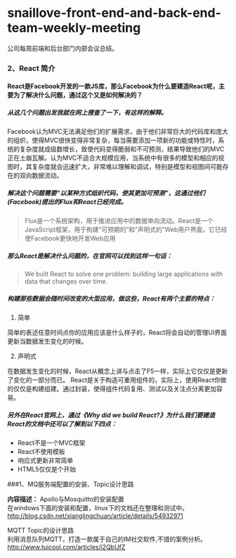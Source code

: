 # snaillove-front-end-and-back-end-team-weekly-meeting
公司每周前端和后台部门内部会议总结。

### 2、React 简介
#### React是Facebook开发的一款JS库，那么Facebook为什么要建造React呢，主要为了解决什么问题，通过这个又是如何解决的？

##### 从这几个问题出发我就在网上搜查了一下，有这样的解释。

Facebook认为MVC无法满足他们的扩展需求，由于他们非常巨大的代码库和庞大的组织，使得MVC很快变得非常复杂，每当需要添加一项新的功能或特性时，系统的复杂度就成级数增长，致使代码变得脆弱和不可预测，结果导致他们的MVC正在土崩瓦解。认为MVC不适合大规模应用，当系统中有很多的模型和相应的视图时，其复杂度就会迅速扩大，非常难以理解和调试，特别是模型和视图间可能存在的双向数据流动。

##### 解决这个问题需要“以某种方式组织代码，使其更加可预测”，这通过他们(Facebook)提出的Flux和React已经完成。

> Flux是一个系统架构，用于推进应用中的数据单向流动。React是一个JavaScript框架，用于构建“可预期的”和“声明式的”Web用户界面，它已经使Facebook更快地开发Web应用

##### 那么React是解决什么问题的，在官网可以找到这样一句话：

> We built React to solve one problem: building large applications with data that changes over time.

##### 构建那些数据会随时间改变的大型应用，做这些，React有两个主要的特点：

1. 简单

简单的表述任意时间点你的应用应该是什么样子的，React将会自动的管理UI界面更新当数据发生变化的时候。

2. 声明式

在数据发生变化的时候，React从概念上讲与点击了F5一样，实际上它仅仅是更新了变化的一部分而已。
React是关于构造可重用组件的，实际上，使用React你做的仅仅是构建组建。通过封装，使得组件代码复用、测试以及关注点分离更加容易。

##### 另外在React官网上，通过《Why did we build React?》为什么我们要建造React的文档中还可以了解到以下四点：
- React不是一个MVC框架
- React不使用模板
- 响应式更新非常简单
- HTML5仅仅是个开始

###1、MQ服务端配置的安装、Topic设计思路


**内容描述：** Apollo与Mosquitto的安装配置<BR>
    在windows下面的安装和配置，linux下的文档还在整理和测试中。<BR>
    http://blog.csdn.net/xianglingchuan/article/details/54932971


MQTT Topic的设计思路<BR>
    利用消息队列MQTT，打造一款属于自己的IM社交软件,不错的案例分析。<BR>
    http://www.tuicool.com/articles/i2QbUfZ<BR>
    

